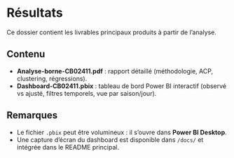 # Résultats

Ce dossier contient les livrables principaux produits à partir de l’analyse.

## Contenu
- **Analyse-borne-CB02411.pdf** : rapport détaillé (méthodologie, ACP, clustering, régressions).
- **Dashboard-CB02411.pbix** : tableau de bord Power BI interactif (observé vs ajusté, filtres temporels, vue par saison/jour).

## Remarques
- Le fichier `.pbix` peut être volumineux : il s’ouvre dans **Power BI Desktop**.
- Une capture d’écran du dashboard est disponible dans `/docs/` et intégrée dans le README principal.

